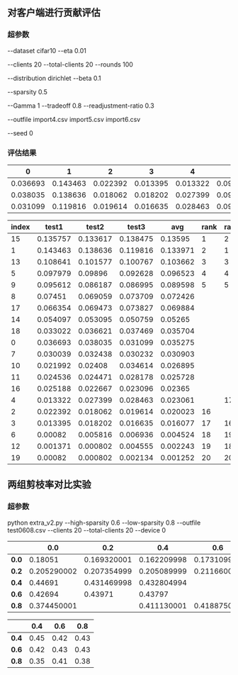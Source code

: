 ## 对客户端进行贡献评估

### 超参数

--dataset cifar10
--eta 0.01

--clients 20
--total-clients 20
--rounds 100

--distribution dirichlet
--beta 0.1

--sparsity 0.5

--Gamma 1
--tradeoff 0.8
--readjustment-ratio 0.3

--outfile import4.csv import5.csv import6.csv

--seed 0

### 评估结果

| 0        | 1        | 2        | 3        | 4        | 5        | 6        | 7        | 8        | 9        | 10       | 11       | 12       | 13       | 14       | 15       | 16       | 17       | 18       | 19       |
| -------- | -------- | -------- | -------- | -------- | -------- | -------- | -------- | -------- | -------- | -------- | -------- | -------- | -------- | -------- | -------- | -------- | -------- | -------- | -------- |
| 0.036693 | 0.143463 | 0.022392 | 0.013395 | 0.013322 | 0.097979 | 0.00082  | 0.030039 | 0.07451  | 0.095612 | 0.021992 | 0.024536 | 0.001371 | 0.108641 | 0.054097 | 0.135757 | 0.025188 | 0.066354 | 0.033022 | 0.00082  |
| 0.038035 | 0.138636 | 0.018062 | 0.018202 | 0.027399 | 0.09896  | 0.005816 | 0.032438 | 0.069059 | 0.086187 | 0.02408  | 0.024471 | 0.000802 | 0.101577 | 0.053095 | 0.133617 | 0.022667 | 0.069473 | 0.036621 | 0.000802 |
| 0.031099 | 0.119816 | 0.019614 | 0.016635 | 0.028463 | 0.092628 | 0.006936 | 0.030232 | 0.073709 | 0.086995 | 0.034614 | 0.028178 | 0.004555 | 0.100767 | 0.050759 | 0.138475 | 0.023096 | 0.073827 | 0.037469 | 0.002134 |

| index | test1    | test2    | test3    | avg      | rank | rank1 | rank2 | rank3 |
| ----- | -------- | -------- | -------- | -------- | ---- | ----- | ----- | ----- |
| 15    | 0.135757 | 0.133617 | 0.138475 | 0.13595  | 1    | 2     | 2     | 1     |
| 1     | 0.143463 | 0.138636 | 0.119816 | 0.133971 | 2    | 1     | 1     | 2     |
| 13    | 0.108641 | 0.101577 | 0.100767 | 0.103662 | 3    | 3     | 3     | 3     |
| 5     | 0.097979 | 0.09896  | 0.092628 | 0.096523 | 4    | 4     | 4     | 4     |
| 9     | 0.095612 | 0.086187 | 0.086995 | 0.089598 | 5    | 5     | 5     | 5     |
| 8     | 0.07451  | 0.069059 | 0.073709 | 0.072426 |      |       |       |       |
| 17    | 0.066354 | 0.069473 | 0.073827 | 0.069884 |      |       |       |       |
| 14    | 0.054097 | 0.053095 | 0.050759 | 0.05265  |      |       |       |       |
| 18    | 0.033022 | 0.036621 | 0.037469 | 0.035704 |      |       |       |       |
| 0     | 0.036693 | 0.038035 | 0.031099 | 0.035275 |      |       |       |       |
| 7     | 0.030039 | 0.032438 | 0.030232 | 0.030903 |      |       |       |       |
| 10    | 0.021992 | 0.02408  | 0.034614 | 0.026895 |      |       |       |       |
| 11    | 0.024536 | 0.024471 | 0.028178 | 0.025728 |      |       |       |       |
| 16    | 0.025188 | 0.022667 | 0.023096 | 0.02365  |      |       |       |       |
| 4     | 0.013322 | 0.027399 | 0.028463 | 0.023061 |      | 17    |       |       |
| 2     | 0.022392 | 0.018062 | 0.019614 | 0.020023 | 16   |       | 17    | 16    |
| 3     | 0.013395 | 0.018202 | 0.016635 | 0.016077 | 17   | 16    | 16    | 17    |
| 6     | 0.00082  | 0.005816 | 0.006936 | 0.004524 | 18   | 19    | 18    | 18    |
| 12    | 0.001371 | 0.000802 | 0.004555 | 0.002243 | 19   | 18    | 19    | 19    |
| 19    | 0.00082  | 0.000802 | 0.002134 | 0.001252 | 20   | 20    | 20    | 20    |



## 两组剪枝率对比实验

### 超参数

python extra_v2.py --high-sparsity 0.6 --low-sparsity 0.8 --outfile test0608.csv --clients 20 --total-clients 20 --device 0

|         | 0.0         | 0.2         | 0.4         | 0.6         | 0.8         |
| ------- | ----------- | ----------- | ----------- | ----------- | ----------- |
| **0.0** | 0.18051     | 0.169320001 | 0.162209998 | 0.173109999 | 0.174859999 |
| **0.2** | 0.205290002 | 0.207354999 | 0.205089999 | 0.211660001 | 0.189490001 |
| **0.4** | 0.44691     | 0.431469998 | 0.432804994 |             | 0.4242      |
| **0.6** | 0.42694     | 0.43971     | 0.43797     |             | 0.424870002 |
| **0.8** | 0.374450001 |             | 0.411130001 | 0.418875001 | 0.42956     |

|         | 0.4  | 0.6  | 0.8  |
| ------- | ---- | ---- | ---- |
| **0.4** | 0.45 | 0.42 | 0.43 |
| **0.6** | 0.42 | 0.43 | 0.43 |
| **0.8** | 0.35 | 0.41 | 0.38 |
